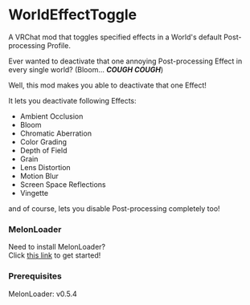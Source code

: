 # WorldEffectToggle

A VRChat mod that toggles specified effects in a World's default Post-processing Profile.

Ever wanted to deactivate that one annoying Post-processing Effect in every single world? (Bloom... ***COUGH COUGH***)

Well, this mod makes you able to deactivate that one Effect!

It lets you deactivate following Effects:

- Ambient Occlusion
- Bloom
- Chromatic Aberration
- Color Grading
- Depth of Field
- Grain
- Lens Distortion
- Motion Blur
- Screen Space Reflections
- Vingette

and of course, lets you disable Post-processing completely too!

### MelonLoader
Need to install MelonLoader?<br>
Click [this link](https://melonwiki.xyz/#/?id=automated-installation) to get started!

### Prerequisites
MelonLoader: v0.5.4<br>
